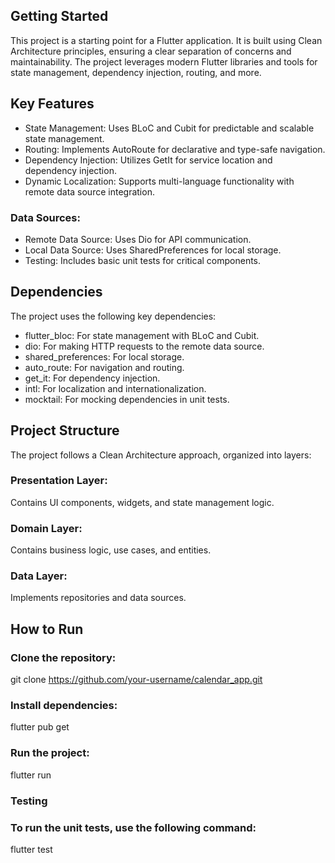## Getting Started
This project is a starting point for a Flutter application. It is built using Clean Architecture principles, ensuring a clear separation of concerns and maintainability. The project leverages modern Flutter libraries and tools for state management, dependency injection, routing, and more.

## Key Features
- State Management: Uses BLoC and Cubit for predictable and scalable state management.
- Routing: Implements AutoRoute for declarative and type-safe navigation.
- Dependency Injection: Utilizes GetIt for service location and dependency injection.
- Dynamic Localization: Supports multi-language functionality with remote data source integration.
### Data Sources:
- Remote Data Source: Uses Dio for API communication.
- Local Data Source: Uses SharedPreferences for local storage.
- Testing: Includes basic unit tests for critical components.

## Dependencies
The project uses the following key dependencies:

- flutter_bloc: For state management with BLoC and Cubit.
- dio: For making HTTP requests to the remote data source.
- shared_preferences: For local storage.
- auto_route: For navigation and routing.
- get_it: For dependency injection.
- intl: For localization and internationalization.
- mocktail: For mocking dependencies in unit tests.

## Project Structure
The project follows a Clean Architecture approach, organized into layers:

### Presentation Layer:

Contains UI components, widgets, and state management logic.

### Domain Layer:

Contains business logic, use cases, and entities.

### Data Layer:

Implements repositories and data sources.

## How to Run
### Clone the repository:

git clone https://github.com/your-username/calendar_app.git

### Install dependencies:

flutter pub get

### Run the project:

flutter run

### Testing
### To run the unit tests, use the following command:

flutter test
